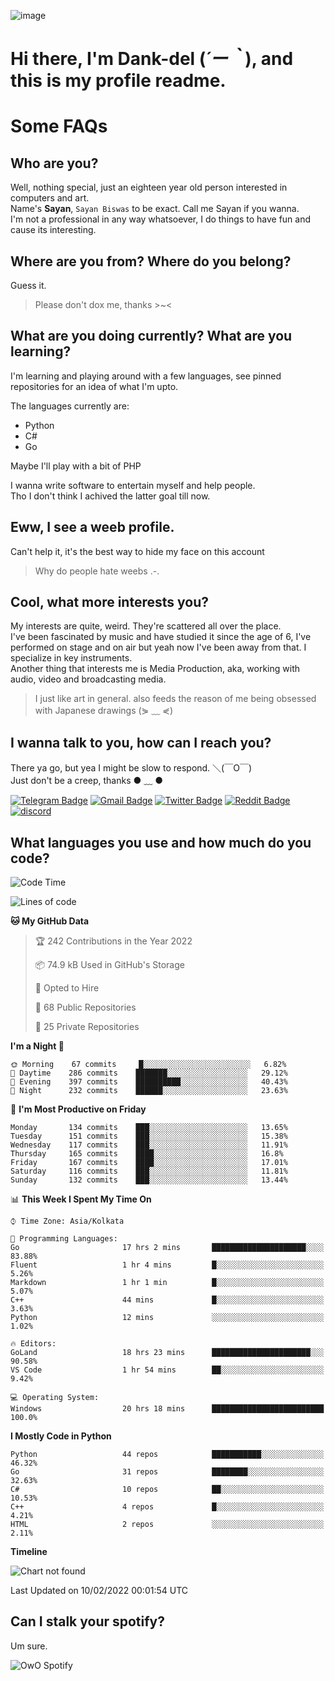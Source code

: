 ![image](https://user-images.githubusercontent.com/63096193/125182844-29f20800-e22f-11eb-8dc9-b0f2d29647bb.png)

# **Hi there, I'm Dank-del (*´ー｀*), and this is my profile readme.**
<!--  [![Profile views](https://gpvc.arturio.dev/dank-del)](https://github.com/dank-del) -->
# Some FAQs

## **Who are you?**

Well, nothing special, just an eighteen year old person interested in computers and art. \
Name's **Sayan**, `Sayan Biswas` to be exact. Call me Sayan if you wanna. \
I'm not a professional in any way whatsoever, I do things to have fun and cause its interesting.

## **Where are you from? Where do you belong?**

Guess it.
> Please don't dox me, thanks >~<

## **What are you doing currently? What are you learning?**

I'm learning and playing around with a few languages, see pinned repositories for an idea of what I'm upto.

The languages currently are:

- Python
- C#
- Go

Maybe I'll play with a bit of PHP

I wanna write software to entertain myself and help people. \
Tho I don't think I achived the latter goal till now.

## **Eww, I see a weeb profile.**

Can't help it, it's the best way to hide my face on this account
> Why do people hate weebs .-.

## **Cool, what more interests you?**

My interests are quite, weird. They're scattered all over the place. \
I've been fascinated by music and have studied it since the age of 6, I've performed on stage and on air but yeah now I've been away from that. I specialize in key instruments. \
Another thing that interests me is Media Production, aka, working with audio, video and broadcasting media.

> I just like art in general. also feeds the reason of me being obsessed with Japanese drawings (⋟ ﹏ ⋞)

## **I wanna talk to you, how can I reach you?**

There ya go, but yea I might be slow to respond. ＼(￣O￣) \
Just don't be a creep, thanks ● ﹏ ●

[![Telegram Badge](https://img.shields.io/badge/-dank_as_fuck-1ca0f1?style=flat-square&logo=telegram&logoColor=white&link=https://t.me/dank_as_fuck)](https://t.me/dank_as_fuck)
[![Gmail Badge](https://img.shields.io/badge/-chizuru@kanojo.tk-c14438?style=flat-square&logo=Gmail&logoColor=white&link=mailto:chizuru@kanojo.tk)](mailto:chizuru@kanojo.tk)
[![Twitter Badge](https://img.shields.io/twitter/follow/TheDankDel?style=social)](https://twitter.com/TheDankDel)
[![Reddit Badge](https://img.shields.io/reddit/user-karma/combined/dank_as_fuck_?style=social)](https://www.reddit.com/user/dank_as_fuck_/)
[![discord](https://discord-md-badge.vercel.app/api/shield/506536929152466945?style=social)](https://discordapp.com/users/506536929152466945)

## **What languages you use and how much do you code?**

<!--START_SECTION:waka-->
![Code Time](http://img.shields.io/badge/Code%20Time-452%20hrs%2025%20mins-blue)

![Lines of code](https://img.shields.io/badge/From%20Hello%20World%20I%27ve%20Written-865%20Thousand%20lines%20of%20code-blue)

**🐱 My GitHub Data** 

> 🏆 242 Contributions in the Year 2022
 > 
> 📦 74.9 kB Used in GitHub's Storage 
 > 
> 💼 Opted to Hire
 > 
> 📜 68 Public Repositories 
 > 
> 🔑 25 Private Repositories  
 > 
**I'm a Night 🦉** 

```text
🌞 Morning    67 commits     █░░░░░░░░░░░░░░░░░░░░░░░░   6.82% 
🌆 Daytime    286 commits    ███████░░░░░░░░░░░░░░░░░░   29.12% 
🌃 Evening    397 commits    ██████████░░░░░░░░░░░░░░░   40.43% 
🌙 Night      232 commits    ██████░░░░░░░░░░░░░░░░░░░   23.63%

```
📅 **I'm Most Productive on Friday** 

```text
Monday       134 commits    ███░░░░░░░░░░░░░░░░░░░░░░   13.65% 
Tuesday      151 commits    ███░░░░░░░░░░░░░░░░░░░░░░   15.38% 
Wednesday    117 commits    ███░░░░░░░░░░░░░░░░░░░░░░   11.91% 
Thursday     165 commits    ████░░░░░░░░░░░░░░░░░░░░░   16.8% 
Friday       167 commits    ████░░░░░░░░░░░░░░░░░░░░░   17.01% 
Saturday     116 commits    ███░░░░░░░░░░░░░░░░░░░░░░   11.81% 
Sunday       132 commits    ███░░░░░░░░░░░░░░░░░░░░░░   13.44%

```


📊 **This Week I Spent My Time On** 

```text
⌚︎ Time Zone: Asia/Kolkata

💬 Programming Languages: 
Go                       17 hrs 2 mins       █████████████████████░░░░   83.88% 
Fluent                   1 hr 4 mins         █░░░░░░░░░░░░░░░░░░░░░░░░   5.26% 
Markdown                 1 hr 1 min          █░░░░░░░░░░░░░░░░░░░░░░░░   5.07% 
C++                      44 mins             █░░░░░░░░░░░░░░░░░░░░░░░░   3.63% 
Python                   12 mins             ░░░░░░░░░░░░░░░░░░░░░░░░░   1.02%

🔥 Editors: 
GoLand                   18 hrs 23 mins      ██████████████████████░░░   90.58% 
VS Code                  1 hr 54 mins        ██░░░░░░░░░░░░░░░░░░░░░░░   9.42%

💻 Operating System: 
Windows                  20 hrs 18 mins      █████████████████████████   100.0%

```

**I Mostly Code in Python** 

```text
Python                   44 repos            ███████████░░░░░░░░░░░░░░   46.32% 
Go                       31 repos            ████████░░░░░░░░░░░░░░░░░   32.63% 
C#                       10 repos            ██░░░░░░░░░░░░░░░░░░░░░░░   10.53% 
C++                      4 repos             █░░░░░░░░░░░░░░░░░░░░░░░░   4.21% 
HTML                     2 repos             ░░░░░░░░░░░░░░░░░░░░░░░░░   2.11%

```


**Timeline**

![Chart not found](https://raw.githubusercontent.com/Dank-del/Dank-del/main/charts/bar_graph.png) 


 Last Updated on 10/02/2022 00:01:54 UTC
<!--END_SECTION:waka-->

## **Can I stalk your spotify?**

Um sure.

![OwO Spotify](https://spotify-recently-played-readme.vercel.app/api?user=31fdrsslnr7nvq4ytqwtw7c4rxfm&count=5)

